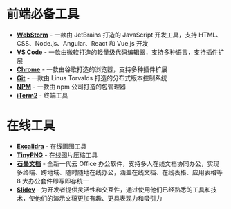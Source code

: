 # 前端必备工具

- **[WebStorm](https://handraw.top/)** - 一款由 JetBrains 打造的 JavaScript 开发工具，支持 HTML、CSS、Node.js、Angular、React 和 Vue.js 开发
- **[VS Code](https://code.visualstudio.com/)** - 一款由微软打造的轻量级代码编辑器，支持多种语言，支持插件扩展
- **[Chrome](https://code.visualstudio.com/)** - 一款由谷歌打造的浏览器，支持多种插件扩展
- **[Git](https://git-scm.com/)** - 一款由 Linus Torvalds 打造的分布式版本控制系统
- **[NPM](https://www.npmjs.com/)** - 一款由 npm 公司打造的包管理器
- **[iTerm2](https://iterm2.com/)** - 终端工具

# 在线工具

- **[Excalidra](https://handraw.top/)** - 在线画图工具
- **[TinyPNG](https://tinypng.com/)** - 在线图片压缩工具
- **[石墨文档](https://shimo.im/)** - 全新一代云 Office 办公软件，支持多人在线文档协同办公，实现多终端、跨地域、随时随地在线办公，涵盖在线文档、在线表格、应用表格等 8 大办公套件即写即存统一
- **[Slidev](https://cn.sli.dev/)** - 为开发者提供灵活性和交互性，通过使用他们已经熟悉的工具和技术，使他们的演示文稿更加有趣、更具表现力和吸引力
